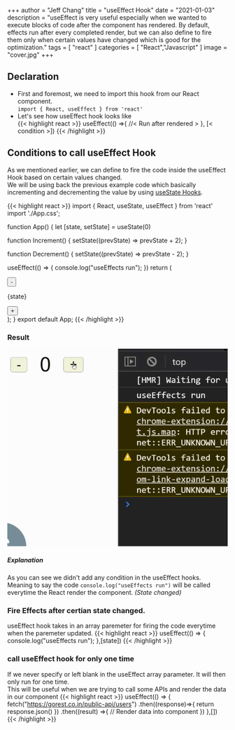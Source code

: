 +++
author = "Jeff Chang"
title = "useEffect Hook"
date = "2021-01-03"
description = "useEffect is very useful especially when we wanted to execute blocks of code after the component has rendered. By default, effects run after every completed render, but we can also define to fire them only when certain values have changed which is good for the optimization."
tags = [
    "react"
]
categories = [
    "React","Javascript"
]
image = "cover.jpg"
+++

## Declaration
* First and foremost, we need to import this hook from our React component. <br/> `import { React, useEffect } from 'react'`
* Let's see how useEffect hook looks like <br/>
{{< highlight react >}}
    useEffect(() =>{
        //< Run after rendered >
    }, [< condition >])
{{< /highlight >}}

## Conditions to call useEffect Hook
As we mentioned earlier, we can define to fire the code inside the useEffect Hook based on certain values changed. <br/>
We will be using back the previous example code which basically incrementing and decrementing the value by using [useState Hooks](/p/usestate-hook/). 

{{< highlight react >}}
import { React, useState, useEffect } from 'react'
import './App.css';

function App() {
  let [state, setState] = useState(0)

  function Increment() {
    setState((prevState) => prevState + 2);
  }

  function Decrement() {
    setState((prevState) => prevState - 2);
  }

  useEffect(() => {
    console.log("useEffects run");
  })
  return (
    <div >
      <button onClick={Decrement}>-</button>
      <p>{state}</p>
      <button onClick={Increment}>+</button>
    </div>
  );
}
export default App;
{{< /highlight >}}
### Result
<img src="useEffect_01.gif" alt="useEffect run every time React render">

##### Explanation
As you can see we didn't add any condition in the useEffect hooks. Meaning to say the code `console.log("useEffects run")` will be called everytime the React render the component. *(State changed)*

### Fire Effects after certian state changed.
useEffect hook takes in an array paremeter for firing the code everytime when the paremeter updated.
{{< highlight react >}}
  useEffect(() => {
    console.log("useEffects run");
  },[state])
{{< /highlight >}}

### call useEffect hook for only one time
If we never specify or left blank in the useEffect array parameter. It will then only run for one time.<br/>
This will be useful when we are trying to call some APIs and render the data in our component
{{< highlight react >}}
  useEffect(() => {
    fetch("https://gorest.co.in/public-api/users")
    .then((response)=>{
        return response.json()
    })
    .then((result) =>{
        // Render data into component
    })
  },[])
{{< /highlight >}}